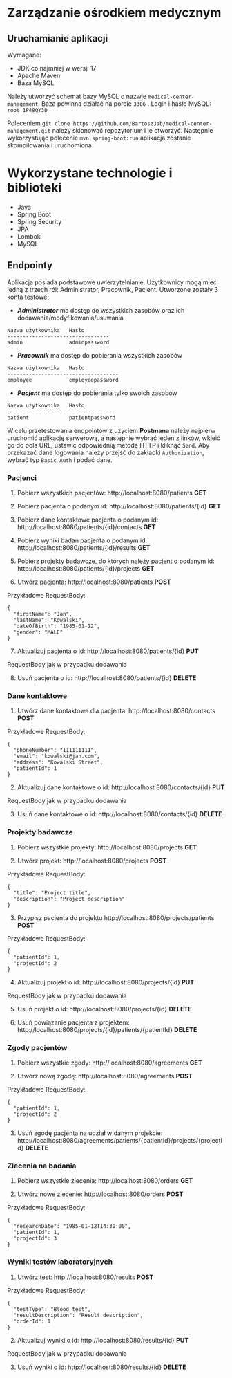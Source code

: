 # Zarządzanie ośrodkiem medycznym

## Uruchamianie aplikacji
Wymagane:
* JDK co najmniej w wersji 17 
* Apache Maven
* Baza MySQL

Należy utworzyć schemat bazy MySQL o nazwie ```medical-center-management```. Baza powinna działać na porcie ```3306``` . Login i hasło MySQL: ```root 1P48QY3D```

Poleceniem ```git clone https://github.com/BartoszJab/medical-center-management.git``` należy sklonować repozytorium i je otworzyć. Następnie wykorzystując polecenie ```mvn spring-boot:run``` aplikacja zostanie skompilowania i uruchomiona.

# Wykorzystane technologie i biblioteki
* Java
* Spring Boot
* Spring Security
* JPA
* Lombok
* MySQL

## Endpointy

Aplikacja posiada podstawowe uwierzytelnianie. Użytkownicy mogą mieć jedną z trzech ról: Administrator, Pracownik, Pacjent. Utworzone zostały 3 konta testowe:

* <b><i>Administrator</i></b> ma dostęp do wszystkich zasobów oraz ich dodawania/modyfikowania/usuwania

```
Nazwa użytkownika   Hasło
---------------------------------
admin               adminpassword
``` 
    
* <b><i>Pracownik</i></b> ma dostęp do pobierania wszystkich zasobów

```
Nazwa użytkownika   Hasło
------------------------------------
employee            employeepassword
``` 
    
 
* <b><i>Pacjent</i></b> ma dostęp do pobierania tylko swoich zasobów

```
Nazwa użytkownika   Hasło
-----------------------------------
patient             patientpassword
``` 
W celu przetestowania endpointów z użyciem <b>Postmana</b> należy najpierw uruchomić aplikację serwerową, a następnie wybrać jeden z linków, wkleić go do pola URL, ustawić odpowiednią metodę HTTP i kliknąć ```Send```. Aby przekazać dane logowania należy przejść do zakładki ```Authorization```, wybrać typ ```Basic Auth``` i podać dane.

### Pacjenci

1. Pobierz wszystkich pacjentów: http://localhost:8080/patients <b>GET</b>

2. Pobierz pacjenta o podanym id: http://localhost:8080/patients/{id} <b>GET</b>

3. Pobierz dane kontaktowe pacjenta o podanym id: http://localhost:8080/patients/{id}/contacts <b>GET</b>

4. Pobierz wyniki badań pacjenta o podanym id: http://localhost:8080/patients/{id}/results <b>GET</b>

5. Pobierz projekty badawcze, do których należy pacjent o podanym id: http://localhost:8080/patients/{id}/projects <b>GET</b>

6. Utwórz pacjenta: http://localhost:8080/patients <b>POST</b>

Przykładowe RequestBody: 
```
{
  "firstName": "Jan",
  "lastName": "Kowalski",
  "dateOfBirth": "1985-01-12",
  "gender": "MALE"
}
```

7. Aktualizuj pacjenta o id: http://localhost:8080/patients/{id} <b>PUT</b>

RequestBody jak w przypadku dodawania

8. Usuń pacjenta o id: http://localhost:8080/patients/{id} <b>DELETE</b>

### Dane kontaktowe
1. Utwórz dane kontaktowe dla pacjenta: http://localhost:8080/contacts <b>POST</b>

Przykładowe RequestBody: 
```
{
  "phoneNumber": "111111111",
  "email": "kowalski@jan.com",
  "address": "Kowalski Street",
  "patientId": 1
}
```

2. Aktualizuj dane kontaktowe o id: http://localhost:8080/contacts/{id} <b>PUT</b>

RequestBody jak w przypadku dodawania

3. Usuń dane kontaktowe o id: http://localhost:8080/contacts/{id} <b>DELETE</b>

### Projekty badawcze

1. Pobierz wszystkie projekty: http://localhost:8080/projects <b>GET</b>

2. Utwórz projekt: http://localhost:8080/projects <b>POST</b>

Przykładowe RequestBody: 
```
{
  "title": "Project title",
  "description": "Project description"
}
```

3. Przypisz pacjenta do projektu http://localhost:8080/projects/patients <b>POST</b>

Przykładowe RequestBody: 
```
{
  "patientId": 1,
  "projectId": 2
}
```

4. Aktualizuj projekt o id: http://localhost:8080/projects/{id} <b>PUT</b>

RequestBody jak w przypadku dodawania

5. Usuń projekt o id: http://localhost:8080/projects/{id} <b>DELETE</b>

6. Usuń powiązanie pacjenta z projektem: http://localhost:8080/projects/{id}/patients/{patientId} <b>DELETE</b>

### Zgody pacjentów
1. Pobierz wszystkie zgody: http://localhost:8080/agreements <b>GET</b>

2. Utwórz nową zgodę: http://localhost:8080/agreements <b>POST</b>

Przykładowe RequestBody: 
```
{
  "patientId": 1,
  "projectId": 2
}
```

3. Usuń zgodę pacjenta na udział w danym projekcie: http://localhost:8080/agreements/patients/{patientId}/projects/{projectId} <b>DELETE</b>

### Zlecenia na badania
1. Pobierz wszystkie zlecenia: http://localhost:8080/orders <b>GET</b>

2. Utwórz nowe zlecenie: http://localhost:8080/orders <b>POST</b>

Przykładowe RequestBody: 
```
{   
  "researchDate": "1985-01-12T14:30:00",
  "patientId": 1,
  "projectId": 3
}
```

### Wyniki testów laboratoryjnych
1. Utwórz test: http://localhost:8080/results <b>POST</b>

Przykładowe RequestBody: 
```
{
  "testType": "Blood test",
  "resultDescription": "Result description",
  "orderId": 1
}
```

2. Aktualizuj wyniki o id: http://localhost:8080/results/{id} <b>PUT</b>

RequestBody jak w przypadku dodawania

3. Usuń wyniki o id: http://localhost:8080/results/{id} <b>DELETE</b>
